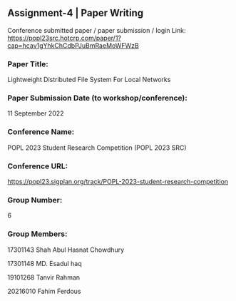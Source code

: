 ## Assignment-4 | Paper Writing

Conference submitted paper / paper submission / login Link:
https://popl23src.hotcrp.com/paper/1?cap=hcav1gYhkChCdbPJuBmRaeMoWFWzB

### Paper Title:

Lightweight Distributed File System For Local Networks

### Paper Submission Date (to workshop/conference):

11 September 2022

### Conference Name:

POPL 2023 Student Research Competition (POPL 2023 SRC)

### Conference URL:

https://popl23.sigplan.org/track/POPL-2023-student-research-competition

### Group Number:

6

### Group Members:

17301143 Shah Abul Hasnat Chowdhury

17301148 MD. Esadul haq

19101268 Tanvir Rahman

20216010 Fahim Ferdous
